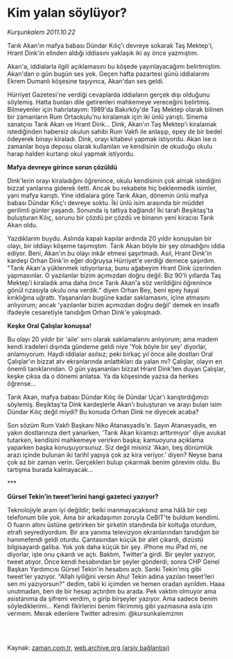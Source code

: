 # Kim yalan söylüyor?

*Kurşunkalem 2011.10.22*

<td class="columnist-detail">
<p>Tarık Akan'ın mafya babası Dündar Kılıç'ı devreye sokarak Taş Mektep'i, Hrant Dink'in elinden aldığı iddiasını yaklaşık iki ay önce yazmıştım.</p>
<p>
<div id="haberMetinDiv">
<p>Akan'a, iddialarla ilgili açıklamasını bu köşede yayınlayacağımı belirtmiştim. Akan'dan o gün bugün ses yok. Geçen hafta pazartesi günü iddialarımı Ekrem Dumanlı köşesine taşıyınca, Akan'dan ses geldi. 
<p>Hürriyet Gazetesi'ne verdiği cevaplarda iddiaların gerçek dışı olduğunu söylemiş. Hatta bunları dile getirenleri mahkemeye vereceğini belirtmiş. Bilmeyenler için hatırlatayım: 1989'da Bakırköy'de Taş Mektep olarak bilinen bir zamanların Rum Ortaokulu'nu kiralamak için iki ünlü yarıştı. Sinema sanatçısı Tarık Akan ve Hrant Dink... Dink, Akan'ın Taş Mektep'i kiralamak istediğinden habersiz okulun sahibi Rum Vakfı ile anlaşıp, epey de bir bedel ödeyerek binayı kiraladı. Dink, orayı kitabevi yapmak istiyordu. Akan ise o zamanlar boya deposu olarak kullanılan ve kendisinin de okuduğu okulu harap halden kurtarıp okul yapmak istiyordu. 
<p><b>Mafya devreye girince sorun çözüldü </b>
<p>Dink'lerin orayı kiraladığını öğrenince, okulu kendisinin çok almak istediğini bizzat yanlarına giderek iletti. Ancak bu rekabete hiç beklenmedik isimler, yani mafya karıştı. Yine iddialara göre Tarık Akan, dönemin ünlü mafya babası Dündar Kılıç'ı devreye soktu. İki ünlü isim arasında bir müddet gerilimli günler yaşandı. Sonunda iş tatlıya bağlandı! İki tarafı Beşiktaş'ta buluşturan Kılıç, sorunu bir çözdü pir çözdü ve binanın yeni kiracısı Tarık Akan oldu. 
<p>Yazdıklarım buydu. Aslında kapalı kapılar ardında 20 yıldır konuşulan bir olayı, bir iddiayı köşeme taşımıştım. Tarık Akan böyle bir şey olmadığını iddia ediyor. Beni, Akan'ın bu olayı inkâr etmesi şaşırtmadı. Asıl, Hrant Dink'in kardeşi Orhan Dink'in eğer doğruysa Hürriyet'e verdiği demece şaşırdım. "Tarık Akan'a yüklenmek istiyorlarsa, bunu ağabeyim Hrant Dink üzerinden yapmasınlar. O yazılanlar bizim açımızdan doğru değil. Biz 90'lı yıllarda Taş Mektep'i kiraladık ama daha önce Tarık Akan'a söz verildiğini öğrenince gönül rızasıyla okulu ona verdik." diyen Orhan Bey, beni epey hayal kırıklığına uğrattı. Yaşananları bugüne kadar saklamasını, içine atmasını anlıyorum; ancak 'yazılanlar bizim açımızdan doğru değil' demek en insaflı ifadeyle cesaretiyle tanıdığım Orhan Dink'e yakışmadı. 
<p><b>Keşke Oral Çalışlar konuşsa!</b>
<p>Bu olayı 20 yıldır bir 'aile' sırrı olarak saklamalarını anlıyorum; ama madem kendi iradeleri dışında gündeme geldi niye 'Yok böyle bir şey' diyorlar, anlamıyorum. Haydi iddialar asılsız; peki birkaç yıl önce aile dostları Oral Çalışlar'ın bizzat atv ekranlarında anlattıkları da yalan mı? Çalışlar, olayın en önemli tanıklarından. O gün yaşananları bizzat Hrant Dink'ten duyan Çalışlar, keşke çıksa da o dönemi anlatsa. Ya da köşesinde yazsa da herkes öğrense... 
<p>Tarık Akan, mafya babası Dündar Kılıç ile Dündar Uçar'ı karıştırdığımızı söylemiş. Beşiktaş'ta Dink kardeşlerle Akan'ı buluşturan ve arayı bulan isim Dündar Kılıç değil miydi? Bu konuda Orhan Dink ne diyecek acaba? 
<p>Son sözüm Rum Vakfı Başkanı Niko Atanasyadis'e. Sayın Atanasyadis, en yakın dostlarınıza dert yanarken, 'Tarık Akan kiramızı arttırmıyor' diye avukat tutarken, kendisini mahkemeye verirken başka; kamuoyuna açıklama yaparken başka konuşuyorsunuz. Siz değil misiniz 'Akan, beş dönümlük arazı içinde bulunan iki tarihî yapıya çok az kira veriyor.' diyen? Neyse bana çok az bir zaman verin. Gerçekleri bulup çıkarmak benim görevim oldu. Bu tartışma burada kalmayacak...
<p>***
<p><b>Gürsel Tekin'in tweet'lerini hangi gazeteci yazıyor?</b>
<p>Teknolojiyle aram iyi değildir; belki inanmayacaksınız ama hâlâ bir cep telefonum bile yok. Ama bir arkadaşımın zoruyla CeBIT'te buldum kendimi. O fuarın altını üstüne getirirken bir şirketin standında bir koltuğa oturdum, etrafı seyrediyordum. Bir ara yanıma televizyon ekranlarından tanıdığım bir hanımefendi geldi oturdu. Çantasından küçük bir alet çıkardı, dizüstü bilgisayardı galiba. Yok yok daha küçük bir şey. iPhone mu iPad mi, ne diyorlar, işte onu çıkardı ve açtı. Baktım, Twitter'a girdi. Bir şeyler yazıyor, tweet atıyor. Önce kendi hesabından bir şeyler gönderdi; sonra CHP Genel Başkan Yardımcısı Gürsel Tekin'in hesabını açtı. Sanki Tekin'miş gibi tweet'ler yazıyor. "Allah iyiliğini versin Ahu! Tekin adına yazılan tweet'leri sen mi yazıyorsun?" dedim, tabii ki içimden ve hemen oradan ayrıldım. Haaa unutmadan, ben de bir hesap açtırdım bu arada. Pek vaktim olmuyor ama asistanıma da şifremi verdim, o girip birşeyler yazıyor. Ama sadece benim söylediklerimi... Kendi fikirlerini benim fikrimmiş gibi yazmasına asla izin vermem. Merak edenlere Twitter adresim: @kursunkalemzmn 
<p></p></p></p></p></p></p></p></p></p></p></p></p></p></div>
</p>


<p><br>
		 </br></p></td>

Kaynak: [zaman.com.tr](http://zaman.com.tr/yazar.do?yazino=1193232), [web.archive.org (arşiv bağlantısı)](http://web.archive.org/web/20111227024857/http://www.zaman.com.tr:80/yazar.do?yazino=1193232)
